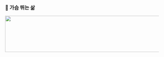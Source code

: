 ### 👋 가슴 뛰는 삶
<a href="https://www.gitanimals.org/en_US?utm_medium=image&utm_source=parktaesu123&utm_content=line">
  <img
    src="https://render.gitanimals.org/lines/parktaesu123"
    width="600"
    height="120"
  />
</a>
  
